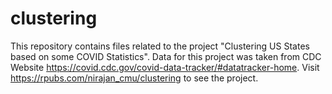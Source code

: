 # clustering
This repository contains files related to the project "Clustering US States based on some COVID Statistics".
Data for this project was taken from CDC Website https://covid.cdc.gov/covid-data-tracker/#datatracker-home. 
Visit https://rpubs.com/nirajan_cmu/clustering to see the project.
